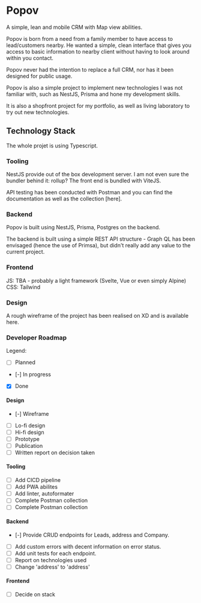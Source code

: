 # Popov

A simple, lean and mobile CRM with Map view abilities.

Popov is born from a need from a family member to have access to lead/customers nearby.
He wanted a simple, clean interface that gives you access to basic information to nearby client without having to look around within you contact.

Popov never had the intention to replace a full CRM, nor has it been designed for public usage.

Popov is also a simple project to implement new technologies I was not familiar with, such as NestJS, Prisma and hone my development skills.

It is also a shopfront project for my portfolio, as well as living laboratory to try out new technologies.

## Technology Stack

The whole projet is using Typescript.

### Tooling

NestJS provide out of the box development server. I am not even sure the bundler behind it: rollup?
The front end is bundled with ViteJS.

API testing has been conducted with Postman and you can find the documentation as well as the collection [here].

### Backend

Popov is built using NestJS, Prisma, Postgres on the backend.

The backend is built using a simple REST API structure - Graph QL has been envisaged (hence the use of Primsa), but didn't really add any value to the current project.

### Frontend

JS: TBA - probably a light framework (Svelte, Vue or even simply Alpine)
CSS: Tailwind

### Design

A rough wireframe of the project has been realised on XD and is available here.

### Developer Roadmap

Legend:

- [ ] Planned
- [-] In progress
- [x] Done

#### Design

- [-] Wireframe
- [ ] Lo-fi design
- [ ] Hi-fi design
- [ ] Prototype
- [ ] Publication
- [ ] Written report on decision taken

#### Tooling

- [ ] Add CICD pipeline
- [ ] Add PWA abilites
- [ ] Add linter, autoformater
- [ ] Complete Postman collection
- [ ] Complete Postman collection

#### Backend

- [-] Provide CRUD endpoints for Leads, address and Company.
- [ ] Add custom errors with decent information on error status.
- [ ] Add unit tests for each endpoint.
- [ ] Report on technologies used
- [ ] Change 'address' to 'address'

#### Frontend

- [ ] Decide on stack
